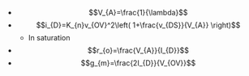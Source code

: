 - $$V_{A}=\frac{1}{\lambda}$$
- $$i_{D}=K_{n}v_{OV}^2\left( 1+\frac{v_{DS}}{V_{A}} \right)$$
	- In saturation
- $$r_{o}=\frac{V_{A}}{I_{D}}$$
- $$g_{m}=\frac{2I_{D}}{V_{OV}}$$